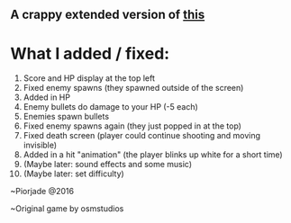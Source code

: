 ## A crappy extended version of [this](http://osmstudios.com/tutorials/your-first-love2d-game-in-200-lines-part-1-of-3)
# What I added / fixed:
1. Score and HP display at the top left
2. Fixed enemy spawns (they spawned outside of the screen)
3. Added in HP
4. Enemy bullets do damage to your HP (-5 each)
5. Enemies spawn bullets
6. Fixed enemy spawns again (they just popped in at the top)
7. Fixed death screen (player could continue shooting and moving invisible)
8. Added in a hit "animation" (the player blinks up white for a short time)
9. (Maybe later: sound effects and some music)
10. (Maybe later: set difficulty)


~Piorjade @2016

~Original game by osmstudios
